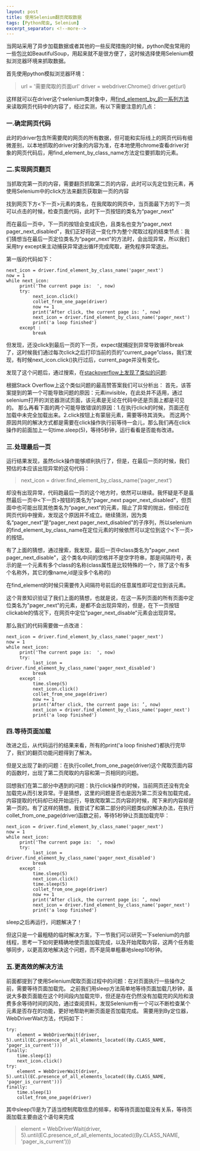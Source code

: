 ```yaml
---
layout: post
title: 使用Selenium翻页爬取数据
tags: [Python爬虫, Selenium]
excerpt_separator: <!--more-->
---
```

当网站采用了异步加载数据或者其他的一些反爬措施的时候，python爬虫常用的一些包比如BeautifulSoup，用起来就不是很方便了，这时候选择使用Selenium模拟浏览器环境来抓取数据。

<!--more-->
首先使用python模拟浏览器环境：

>url = '需要爬取的页面url'
>driver = webdriver.Chrome()
>driver.get(url)

这样就可以在driver这个selenium类对象中，用[find_element_by_的一系列方法](http://selenium-python.readthedocs.io/locating-elements.html)来读取网页代码中的内容了，经过实测，有以下需要注意的几点：

### 一.确定网页代码
此时的driver包含所需要爬的网页的所有数据，但可能和实际线上的网页代码有细微差别，以本地抓取的driver对象的内容为准，在本地使用chrome查看driver对象的网页代码后，用find_element_by_class_name方法定位要抓取的元素。

### 二.实现网页翻页
当抓取完第一页的内容，需要翻页抓取第二页的内容，此时可以先定位到元素，再使用Selenium中的click方法来翻页获取新一页的内容

找到网页下方<下一页>元素的类名，在我爬取的网页中，当页面最下方的下一页可以点击的时候，检查页面代码，此时下一页按钮的类名为“pager_next”

而在最后一页中，下一页的按钮会变成灰色，且类名也变为"pager_next pager_next_disabled"，我们正好将这一变化作为整个爬取过程的结束节点：我们猜想当在最后一页定位类名为“pager_next”的方法时，会出现异常，所以我们采用try except来主动捕获异常退出循环完成爬取，避免程序异常退出。

第一版的代码如下：

    next_icon = driver.find_element_by_class_name('pager_next')
    now = 1
    while next_icon:
         print('The current page is:  ', now)
         try:        
              next_icon.click()
              collet_from_one_page(driver)
              now += 1
              print(‘After click, the current page is: ’, now)
              next_icon = driver.find_element_by_class_name('pager_next')
              print('a loop finished')          
         except :
              break

但发现，还没click到最后一页的下一页，expect就捕捉到异常导致循环break了，这时候我们通过每次click之后打印当前的页的“current_page”class，我们发现，有时候next_icon.click()执行过后，current_page并没有变化。

发现了这个问题后，通过搜索，在[stackoverflow上发现了类似的问题](https://stackoverflow.com/questions/11908249/debugging-element-is-not-clickable-at-point-error):

根据Stack Overflow上这个类似问题的最高赞答案我们可以分析出：
首先，该答案提到的第一个可能导致问题的原因：元素invisible，在此处并不适用，通过selenium打开的浏览器测试页面，该元素是无论在代码中还是页面上都是可见的。
那么再看下面的两个可能导致错误的原因：1.在执行click的时候，页面还在加载中未完全加载出来。2.click按钮上有蒙层元素，需要等待其消失。
而这两个原因共同的解决方式都是需要在click操作执行前等待一会儿，那么我们再在click操作的前面加上一句time.sleep(5)，等待5秒钟，运行看看是否能有改进。

### 三.处理最后一页

运行结果发现，虽然click操作能够顺利执行了，但是，在最后一页的时候，我们预估的本应该出现异常的这句代码：

>next_icon = driver.find_element_by_class_name('pager_next')

却没有出现异常，代码跑最后一页的这个地方时，依然可以继续。我怀疑是不是虽然最后一页中<下一页>按钮的类名为"pager_next pager_next_disabled"，但页面中也可能出现其他类名为“pager_next”的元素，阻止了异常的抛出，但经过在网页代码中搜索，发现这个原因并不成立。继续猜测，因为类名“pager_next”是“pager_next pager_next_disabled"的子序列，所以selenium的find_element_by_class_name在定位元素的时候依然可以定位到这个<下一页>的按钮。

有了上面的猜想，通过搜索，我发现，最后一页中class类名为"pager_next pager_next_disable"，这个类名中间的空格并不是空字符串，那是间隔符号，表示的是一个元素有多个class的名称(class属性是比较特殊的一个，除了这个有多个名称外，其它的像name,id是没多个名称的)

在find_element的时候只需要传入间隔符号前后的任意属性即可定位到该元素。

这个背景知识验证了我们上面的猜想，也就是说，在这一系列页面的所有页面中定位类名为"pager_next"的元素，是都不会出现异常的，但是，在下一页按钮clickable的情况下，在网页中定位”pager_next_disable”元素会出现异常。

那么我们的代码需要做一点改进：

    next_icon = driver.find_element_by_class_name('pager_next')
    now = 1
    while next_icon:
         print('The current page is:  ', now)
         try:
              last_icon = driver.find_element_by_class_name('pager_next_disabled')
              break
         except :
              time.sleep(5)
              next_icon.click()
              collet_from_one_page(driver)
              now += 1
              print(‘After click, the current page is: ’, now)
              next_icon = driver.find_element_by_class_name('pager_next')
              print('a loop finished')


### 四.等待页面加载

改进之后，从代码运行的结果来看，所有的print('a loop finished')都执行完毕了，我们的翻页功能问题得到了解决。

但是又出现了新的问题：在执行collet_from_one_page(driver)这个爬取页面内容的函数时，出现了第二页爬取的内容和第一页相同的问题。

回想我们在第二部分中遇到的问题：执行click操作的时候，当前网页还没有完全加载完从而引发异常。于是猜想，这里的问题是否也是因为第二页没有加载完成，内容提取的代码却已经开始运行，导致爬取第二页内容的时候，爬下来的内容却是第一页的。有了这样的猜想，我尝试了和第二部分的问题类似的解决办法，在执行collet_from_one_page(driver)函数之前，等待5秒钟让页面加载完毕：

    next_icon = driver.find_element_by_class_name('pager_next')
    now = 1
    while next_icon:
         print('The current page is:  ', now)
         try:
              last_icon = driver.find_element_by_class_name('pager_next_disabled')
              break
         except :
              time.sleep(5)
              next_icon.click()
              time.sleep(5)
              collet_from_one_page(driver)
              now += 1
              print(‘After click, the current page is: ’, now)
              next_icon = driver.find_element_by_class_name('pager_next')
              print('a loop finished')

sleep之后再运行，问题解决了！

但这只是一个最粗糙的临时解决方案，下一节我们可以研究一下selenium的内部线程，思考一下如何更精确地使页面加载完成，以及开始爬取内容，这两个任务能够同步，以更高效地解决这个问题，而不是简单粗暴地sleep10秒钟。

### 五.更高效的解决方法

前面都提到了使用Selenium爬取页面过程中的问题：在对页面执行一些操作之前，需要等待页面加载完。
之前我们用sleep方法简单地等待页面加载几秒钟，虽说大多数页面能在这个时间段内加载完毕，但还是存在仍然没有加载完的风险和浪费多余等待时间的风险，通过查阅资料，发现Selenium有一个可以不断检查某个元素是否存在的功能，更好地帮助判断页面是否加载完成。
需要用到By定位器，WebDriverWait方法，代码如下：

    try:
        element = WebDriverWait(driver, 5).until(EC.presence_of_all_elements_located((By.CLASS_NAME, 'pager_is_current')))
    finally:
        time.sleep(1)
        next_icon.click()
    try:
        element = WebDriverWait(driver, 5).until(EC.presence_of_all_elements_located((By.CLASS_NAME, 'pager_is_current')))
    finally:
        time.sleep(1)
        collet_from_one_page(driver)

其中sleep(1)是为了适当控制爬取信息的频率，和等待页面加载没有关系，等待页面加载主要由这个语句来完成
>element = WebDriverWait(driver, 5).until(EC.presence_of_all_elements_located((By.CLASS_NAME, 'pager_is_current')))











